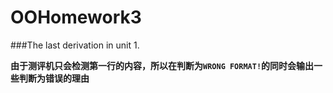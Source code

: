 # OOHomework3
###The last derivation in unit 1.

**由于测评机只会检测第一行的内容，所以在判断为`WRONG FORMAT!`的同时会输出一些判断为错误的理由**

